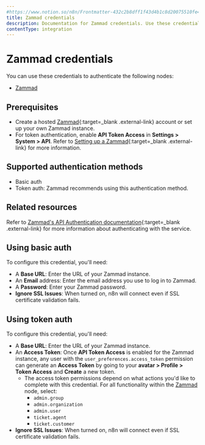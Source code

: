 ```yaml
---
#https://www.notion.so/n8n/Frontmatter-432c2b8dff1f43d4b1c8d20075510fe4
title: Zammad credentials
description: Documentation for Zammad credentials. Use these credentials to authenticate Zammad in n8n, a workflow automation platform.
contentType: integration
---
```


# Zammad credentials

You can use these credentials to authenticate the following nodes:

- [Zammad](/integrations/builtin/app-nodes/n8n-nodes-base.zammad/)

## Prerequisites

- Create a hosted [Zammad](https://zammad.com/){:target=_blank .external-link} account or set up your own Zammad instance.
- For token authentication, enable **API Token Access** in **Settings > System > API**. Refer to [Setting up a Zammad](https://admin-docs.zammad.org/en/latest/system/integrations/zabbix.html?#setting-up-a-zammad){:target=_blank .external-link} for more information.

## Supported authentication methods

- Basic auth
- Token auth: Zammad recommends using this authentication method.

## Related resources

Refer to [Zammad's API Authentication documentation](https://docs.zammad.org/en/latest/api/intro.html?#authentication){:target=_blank .external-link} for more information about authenticating with the service.

## Using basic auth

To configure this credential, you'll need:

- A **Base URL**: Enter the URL of your Zammad instance.
- An **Email** address: Enter the email address you use to log in to Zammad.
- A **Password**: Enter your Zammad password.
- **Ignore SSL Issues**: When turned on, n8n will connect even if SSL certificate validation fails.

## Using token auth

To configure this credential, you'll need:

- A **Base URL**: Enter the URL of your Zammad instance.
- An **Access Token**: Once **API Token Access** is enabled for the Zammad instance, any user with the `user_preferences.access_token` permission can generate an **Access Token** by going to your **avatar > Profile > Token Access** and **Create** a new token.
    - The access token permissions depend on what actions you'd like to complete with this credential. For all functionality within the [Zammad](/integrations/builtin/app-nodes/n8n-nodes-base.zammad/) node, select:
        - `admin.group`
        - `admin.organization`
        - `admin.user`
        - `ticket.agent`
        - `ticket.customer`
- **Ignore SSL Issues**: When turned on, n8n will connect even if SSL certificate validation fails.

